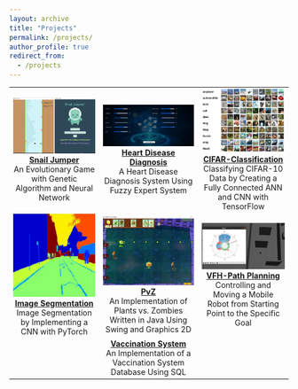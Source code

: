 ```yaml
---
layout: archive
title: "Projects"
permalink: /projects/
author_profile: true
redirect_from:
  - /projects
---
```


| | | |
|:-------------------------:|:-------------------------:|:-------------------------:|
| ![](/images/SnailJumper.png)  [**Snail Jumper**](https://github.com/tanya-jp/SnailJumper) <br> An Evolutionary Game with Genetic Algorithm and Neural Network |  ![](/images/Fuzzy.png)[**Heart Disease Diagnosis**](https://github.com/tanya-jp/HeartDiseaseDiagnosis-FuzzySys) <br> A Heart Disease Diagnosis System Using Fuzzy Expert System|![](/images/CIFAR.JPG) [**CIFAR-Classification**](https://github.com/tanya-jp/CIFAR-Classification) <br> Classifying CIFAR-10 Data by Creating a Fully Connected ANN and CNN with TensorFlow|
|![](/images/ImageSeg.JPG)[**Image Segmentation**](https://github.com/tanya-jp/CNN-ImageSegmentation) <br> Image Segmentation by Implementing a CNN with PyTorch|![](/images/PvZ.jpg) [**PvZ**](https://github.com/tanya-jp/PvZ) <br> An Implementation of Plants vs. Zombies Written in Java Using Swing and Graphics 2D|![](/images/VFH.png) [**VFH-Path Planning**](https://github.com/tanya-jp/ROS-GMapping-VFH-PathPlanning) <br> Controlling and Moving a Mobile Robot from Starting Point to the Specific Goal| 
||[**Vaccination System**](https://github.com/tanya-jp/VaccinationSystem-DB) <br> An Implementation of a Vaccination System Database Using SQL ||
